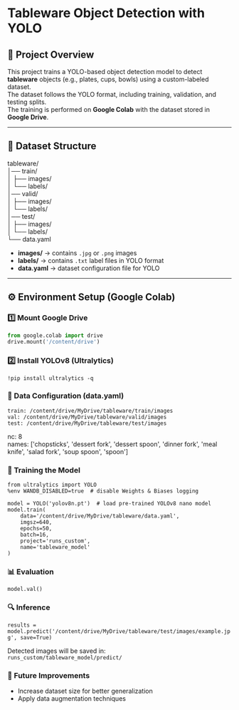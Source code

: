 # Tableware Object Detection with YOLO

## 📌 Project Overview
This project trains a YOLO-based object detection model to detect **tableware** objects (e.g., plates, cups, bowls) using a custom-labeled dataset.  
The dataset follows the YOLO format, including training, validation, and testing splits.  
The training is performed on **Google Colab** with the dataset stored in **Google Drive**.

---

## 📂 Dataset Structure
tableware/  
│── train/  
│ ├── images/  
│ └── labels/  
│── valid/  
│ ├── images/  
│ └── labels/  
│── test/  
│ ├── images/  
│ └── labels/  
└── data.yaml  


- **images/** → contains `.jpg` or `.png` images  
- **labels/** → contains `.txt` label files in YOLO format  
- **data.yaml** → dataset configuration file for YOLO

---

## ⚙ Environment Setup (Google Colab)
### 1️⃣ Mount Google Drive
```python
from google.colab import drive
drive.mount('/content/drive')
```

### 2️⃣ Install YOLOv8 (Ultralytics)
```!pip install ultralytics -q```

### 📝 Data Configuration (data.yaml)
```
train: /content/drive/MyDrive/tableware/train/images
val: /content/drive/MyDrive/tableware/valid/images
test: /content/drive/MyDrive/tableware/test/images
```
nc: 8  
names: ['chopsticks', 'dessert fork', 'dessert spoon', 'dinner fork', 'meal knife', 'salad fork', 'soup spoon', 'spoon']  

### 🚀 Training the Model
```
from ultralytics import YOLO
%env WANDB_DISABLED=true  # disable Weights & Biases logging

model = YOLO('yolov8n.pt')  # load pre-trained YOLOv8 nano model
model.train(
    data='/content/drive/MyDrive/tableware/data.yaml',
    imgsz=640,
    epochs=50,
    batch=16,
    project='runs_custom',
    name='tableware_model'
)
```
### 📊 Evaluation
```model.val()```

### 🔍 Inference
```results = model.predict('/content/drive/MyDrive/tableware/test/images/example.jpg', save=True)```

Detected images will be saved in:  
```runs_custom/tableware_model/predict/```

### 📌 Future Improvements
* Increase dataset size for better generalization
* Apply data augmentation techniques
